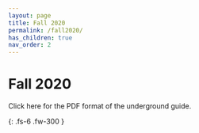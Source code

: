 ```yaml
---
layout: page
title: Fall 2020
permalink: /fall2020/
has_children: true
nav_order: 2
---
```


# Fall 2020 

Click here for the PDF format of the underground guide.

{: .fs-6 .fw-300 }